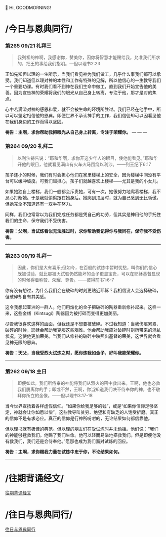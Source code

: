 👋 Hi, GOODMORNING!

# /今日与恩典同行/

### 第265 09/21 礼拜三

>我列祖的神啊，我感谢你，赞美你，因你将智慧才能赐给我，允准我们所求的，把王的事给我们指明。—但以理书2:23

正如先知但以理的一生所示，当我们看见神为我们做工，几乎什么事我们都可以承受。我们知道但以理对神的本性和工作有特殊的见解，所以他信心的一生教导我们一个重要功课。有时我们看不到神在我们生命中做工，直到我们开始宣告他的美善。因为宣告神的荣耀将我们的眼光从自己身上转离，专注于他，那才是对的焦点。

心中若满溢对神的感恩和爱，就不会被生命的环境所胜过。我们已经在他手中，所以可以坚定相信他的恩典。即便世界不承认神手的工作，我们信徒却可以因看见他在我们身边的工作而得以坚固。

**祷告：主啊，求你帮助我把眼光从自己身上转离，专注于荣耀你。**
— — —

### 第264 09/20 礼拜二

>以利沙祷告说：“耶和华啊，求你开这少年人的眼目，使他能看见。”耶和华开他的眼目，他就看见满山有火车火马围绕以利沙。——列王纪下6:17

孩子还小的时候，我们有时会担心他们在家里楼梯上的安全，因为楼梯中间没有平台可以缓冲坡度。可我们越担心，孩子们就越喜欢上楼梯——尤其是我的小女儿。

如果她独自上楼梯，我们一般都会斥责她，可有一次，她很努力地爬着楼梯，我不忍心打断她。于是我就偷偷跟在她身后。她爬到顶层时，就为自己感到无比骄傲。但她完全不知道还有一双手在努力。

同样，我们也常常以为我们完成任务都是凭自己的功劳，但其实是神用他的手托住我们的生命，保守我们不受伤害。

**祷告：父啊，当试炼看似无法胜过时，求你帮助我记得你与我同在，保守我不受伤害。**
- - -

### 第263 09/19 礼拜一

>因此，你们是大有喜乐;但如今，在百般的试炼中暂时忧愁，叫你们的信心既被试验，就比那被火试验仍然能坏的金子更显宝贵，可以在耶稣基督显现的时候得着称赞、荣耀、尊贵。——彼得前书1:6-7

你有没有想过，为什么我们会在破碎的时刻更贴近耶稣？我相信没人会选择破碎，但破碎却自有其美感。

这令我想起亚洲的一群人。他们用熔化的金子把破碎的陶器重新修补起来。这样一来，这些金缮（Kintsugi）陶器因为被打碎而变得更加美丽。

尽管我很喜欢这样的画面，但我还是不想要被破碎。不过我知道：当我伤痕累累、破碎的时候，耶稣会帮助我克服这些艰难。他会帮助我应对破碎时刻所带来的混乱状况，这使他更加荣美。当我们从修补的破碎中映照出基督的荣美，这世界就会看见神无限的恩典。

**祷告：天父，当我受烈火试炼之时，愿你炼我如金子，好叫我能荣耀你。**
- - -
### 第262 09/18 主日

>即便如此，我们所侍奉的神能将我们从烈火的窑中救出来。王啊，他也必救我们脱离你的手；即或不然，王啊，你当知道我们决不侍奉你的神，也不敬拜你所立的金像。——但以理书3:17-18

当今世界宣扬着各样虚假信仰。“如果你给我足够的钱”，或是“如果你信仰足够坚定，神就会让你如愿以偿”。这些教导叫贫穷、绝望和有缺乏的人饱受折磨。真正的信仰不是有求必应。真正的信仰是行神所吩咐的，无论结果如何都信靠他。

但以理书就有极佳的典范。但以理的朋友们在受试炼时并未动摇。他们说：“我们的神能够拯救我们。他赐了我们生命。他可以轻而易举地搭救我们。但是即便他没有救我们，我们还是会侍奉他。”愿那也成为我们面对试炼的回应。

**祷告：主啊，求你赐我力量在试炼中忠于你，不论结果如何。**
- - -

# /往期背诵经文/

[往期背诵经文](https://github.com/GOODNEWSNOW/GOODNEWSNOW/blob/main/past%20scripture.md)

# /往日与恩典同行/

[往日与恩典同行](https://github.com/GOODNEWSNOW/GOODNEWSNOW/blob/main/past%20food.md)
